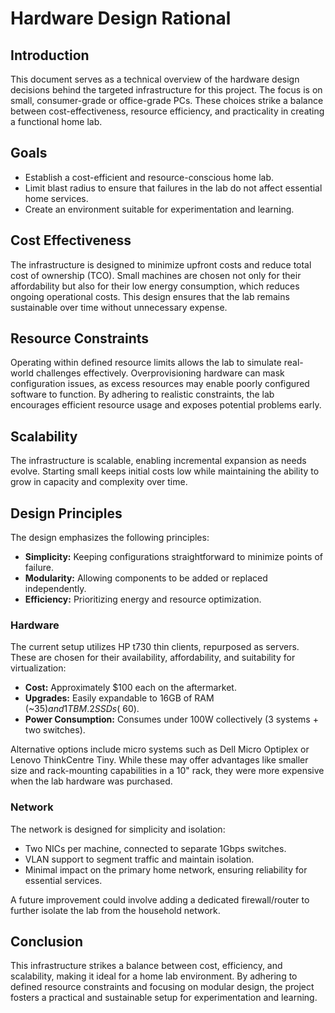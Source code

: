 # Hardware Design Rational

## Introduction
This document serves as a technical overview of the hardware design decisions
behind the targeted infrastructure for this project. The focus is on small,
consumer-grade or office-grade PCs. These choices strike a balance between
cost-effectiveness, resource efficiency, and practicality in creating a
functional home lab.

## Goals
- Establish a cost-efficient and resource-conscious home lab.
- Limit blast radius to ensure that failures in the lab do not affect essential home services.
- Create an environment suitable for experimentation and learning.

## Cost Effectiveness
The infrastructure is designed to minimize upfront costs and reduce total cost
of ownership (TCO). Small machines are chosen not only for their affordability
but also for their low energy consumption, which reduces ongoing operational
costs. This design ensures that the lab remains sustainable over time without
unnecessary expense.

## Resource Constraints
Operating within defined resource limits allows the lab to simulate real-world
challenges effectively. Overprovisioning hardware can mask configuration
issues, as excess resources may enable poorly configured software to function.
By adhering to realistic constraints, the lab encourages efficient resource
usage and exposes potential problems early.

## Scalability
The infrastructure is scalable, enabling incremental expansion as needs evolve.
Starting small keeps initial costs low while maintaining the ability to grow in
capacity and complexity over time.

## Design Principles
The design emphasizes the following principles:
- **Simplicity:** Keeping configurations straightforward to minimize points of failure.
- **Modularity:** Allowing components to be added or replaced independently.
- **Efficiency:** Prioritizing energy and resource optimization.

### Hardware
The current setup utilizes HP t730 thin clients, repurposed as servers. These
are chosen for their availability, affordability, and suitability for
virtualization:

- **Cost:** Approximately $100 each on the aftermarket.
- **Upgrades:** Easily expandable to 16GB of RAM (~$35) and 1TB M.2 SSDs (~$60).
- **Power Consumption:** Consumes under 100W collectively (3 systems + two switches).

Alternative options include micro systems such as Dell Micro Optiplex or Lenovo
ThinkCentre Tiny. While these may offer advantages like smaller size and
rack-mounting capabilities in a 10" rack, they were more expensive when the
lab hardware was purchased.

### Network
The network is designed for simplicity and isolation:
- Two NICs per machine, connected to separate 1Gbps switches.
- VLAN support to segment traffic and maintain isolation.
- Minimal impact on the primary home network, ensuring reliability for
  essential services.

A future improvement could involve adding a dedicated firewall/router to
further isolate the lab from the household network.

## Conclusion
This infrastructure strikes a balance between cost, efficiency, and
scalability, making it ideal for a home lab environment. By adhering to defined
resource constraints and focusing on modular design, the project fosters a
practical and sustainable setup for experimentation and learning.
